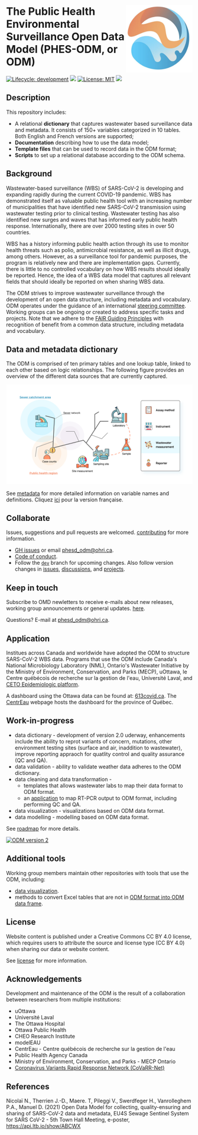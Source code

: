 # <img src="img/ODM-logo.png" align="right" alt="" width="180"/> The Public Health Environmental Surveillance Open Data Model (PHES-ODM, or ODM)

<!-- badges: start -->

[![Lifecycle:
development](https://img.shields.io/badge/lifecycle-stable-green.svg)](https://lifecycle.r-lib.org/articles/stages.html#stable-1)
![](https://img.shields.io/github/v/release/big-life-lab/covid-19-wastewater?color=green&label=GitHub)
[![License: MIT](https://img.shields.io/badge/License-CC%20BY%204.0-yellow.svg)](https://creativecommons.org/licenses/by/4.0/)
[![](https://img.shields.io/badge/doi-10.17605/OSF.IO/49Z2B-yellowgreen.svg)](https://osf.io/49z2b/)

<!-- badges: end -->

## Description

This repository includes:

- A relational **dictionary** that captures wastewater based surveillance data and metadata. It consists of 150+ variables categorized in 10 tables. Both English and French versions are supported;
- **Documentation** describing how to use the data model;
- **Template files** that can be used to record data in the ODM format;
- **Scripts** to set up a relational database according to the ODM schema.

## Background

Wastewater-based surveillance (WBS) of SARS-CoV-2 is developing and expanding rapidly during the current COVID-19 pandemic. WBS has demonstrated itself as valuable public health tool with an increasing number of municipalities that have identified new SARS-CoV-2 transmission using wastewater testing prior to clinical testing. Wastewater testing has also identified new surges and waves that has informed early public health response. Internationally, there are over 2000 testing sites in over 50 countries.

WBS has a history informing public health action through its use to monitor health threats such as polio, antimicrobial resistance, as well as illicit drugs, among others. However, as a surveillance tool for pandemic purposes, the program is relatively new and there are implementation gaps. Currently, there is little to no controlled vocabulary on how WBS results should ideally be reported. Hence, the idea of a WBS data model that captures all relevant fields that should ideally be reported on when sharing WBS data.

The ODM strives to improve wastewater surveillance through the development of an open data structure, including metadata and vocabulary. ODM operates under the guidance of an international [steering committee](https://github.com/Big-Life-Lab/covid-19-wastewater/wiki). Working groups can be ongoing or created to address specific tasks and projects. Note that we adhere to the [FAIR Guiding Principles](https://www.go-fair.org/fair-principles/) with recognition of benefit from a common data structure, including metadata and vocabulary.

## Data and metadata dictionary

The ODM is comprised of ten primary tables and one lookup table, linked to each other based on logic relationships. The following figure provides an overview of the different data sources that are currently captured.

![Schematic representation of the ODM](img/wastewater-map.png)

See [metadata](metadata_en.md) for more detailed information on variable names and definitions. Cliquez [ici](metadata_fr.md) pour la version française.

## Collaborate

Issues, suggestions and pull requests are welcomed. [contributing](CONTRIBUTING.md) for more information.

- [GH issues](https://github.com/Big-Life-Lab/covid-19-wastewater/issues) or email [phesd_odm@ohri.ca](mailto::phesd_odm@ohri.caa).
- [Code of conduct](CODE_OF_CONDUCT.md).
- Follow the [`dev`](https://github.com/Big-Life-Lab/covid-19-wastewater/tree/dev) branch for upcoming changes. Also follow version changes in [issues](https://github.com/Big-Life-Lab/covid-19-wastewater/issues), [discussions](https://github.com/Big-Life-Lab/covid-19-wastewater/discussions), and [projects](%3Chttps://github.com/Big-Life-Lab/covid-19-wastewater/projects).

## Keep in touch

Subscribe to OMD newletters to receive e-mails about new releases, working group announcements or general updates. [here](https://us20.list-manage.com/survey?u=dd9d7217c4c3932d1ee9ffcfe&id=e2feb67749&attribution=false).

Questions? E-mail at [phesd_odm@ohri.ca](mailto::phesd_odm@ohri.ca).

## Application

Institues across Canada and worldwide have adopted the ODM to structure SARS-CoV-2 WBS data. Programs that use the ODM include Canada's National Microbiology Laboratory (NML), Ontario's Wastewater Initiative by the Ministry of Environment, Conservation, and Parks (MECP), uOttawa, le Centre québécois de recherche sur la gestion de l'eau, Université Laval, and [CETO Epidemiologic platform](https://ceto.ca).

A dashboard using the Ottawa data can be found at: [613covid.ca](https://613covid.ca/wastewater). The [CentrEau](https://www.centreau.ulaval.ca/covid/) webpage hosts the dashboard for the province of Québec.

## Work-in-progress

- data dictionary - development of version 2.0 uderway, enhancements include the ability to reprot variants of concern, mutations, other environment testing sites (surface and air, inaddition to wastewater), improve reporting appraoch for quatlity control and quality assurance (QC and QA).
- data validation - ability to validate weather data adheres to the ODM dictionary.
- data cleaning and data transformation -
  - templates that allows wastewater labs to map their data format to ODM format.
  - an [application](https://github.com/martinwellman/odm-qpcr-analyzer) to map RT-PCR output to ODM format, including performing QC and QA.
- data visualization - visualizations based on ODM data format.
- data modelling - modelling based on ODM data format.

See [roadmap](roadmap.md) for more details.


[![ODM version 2]({image-url})]({https://vimeo.com/649254159} "What's coming in ODM Version 2")

## Additional tools

Working group members maintain other repositories with tools that use the ODM, including:

- [data visualization](https://github.com/Big-Life-Lab/Ottawa-COVID-Projection).
- methods to convert Excel tables that are not in [ODM format into ODM data frame](https://github.com/jeandavidt/ODM-Import).

## License

Website content is published under a Creative Commons CC BY 4.0 license, which requires users to attribute the source and license type (CC BY 4.0) when sharing our data or website content.

See [license](LICENSE) for more information.

## Acknowledgements

Development and maintenance of the ODM is the result of a collaboration between researchers from multiple institutions:

- uOttawa
- Université Laval
- The Ottawa Hospital
- Ottawa Public Health
- CHEO Research Institute
- modelEAU
- CentrEau - Centre québécois de recherche sur la gestion de l'eau
- Public Health Agency Canada
- Ministry of Environment, Conservation, and Parks - MECP Ontario
- [Coronavirus Variants Rapid Response Network (CoVaRR-Net)](https://covarrnet.ca)

## References

Nicolaï N., Therrien J.-D., Maere. T, Pileggi V., Swerdfeger H., Vanrolleghem P.A., Manuel D. (2021) Open Data Model for collecting, quality-ensuring and sharing of SARS-CoV-2 data and metadata, EU4S Sewage Sentinel System for SARS CoV-2 - 5th Town Hall Meeting, e-poster, https://api.ltb.io/show/ABCWX
